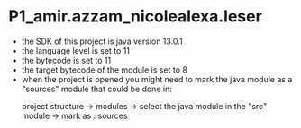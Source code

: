 # P1_amir.azzam_nicolealexa.leser
<ul>
<li> the SDK of this project is java version 13.0.1 <br/>
<li> the language level is set to 11 <br/>
<li> the bytecode is set to 11 <br/>
<li> the target bytecode of the module is set to 8 <br/>
<li> when the project is opened you might need to mark the java module as a
 "sources" module that could be done in: <p>
        project structure -> modules -> select the java module in the "src" module -> mark as : sources
</ul>
